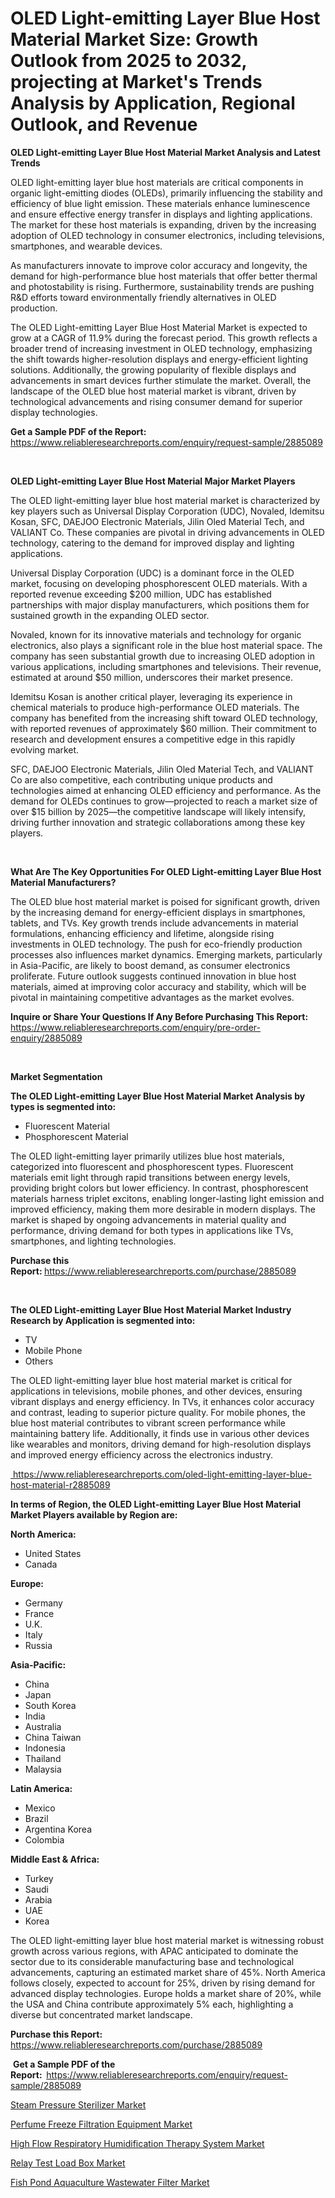 <p><h1>OLED Light-emitting Layer Blue Host Material Market Size: Growth Outlook from 2025 to 2032, projecting at Market's Trends Analysis by Application, Regional Outlook, and Revenue</h1></p><p><strong>OLED Light-emitting Layer Blue Host Material Market Analysis and Latest Trends</strong></p>
<p><p>OLED light-emitting layer blue host materials are critical components in organic light-emitting diodes (OLEDs), primarily influencing the stability and efficiency of blue light emission. These materials enhance luminescence and ensure effective energy transfer in displays and lighting applications. The market for these host materials is expanding, driven by the increasing adoption of OLED technology in consumer electronics, including televisions, smartphones, and wearable devices.</p><p>As manufacturers innovate to improve color accuracy and longevity, the demand for high-performance blue host materials that offer better thermal and photostability is rising. Furthermore, sustainability trends are pushing R&D efforts toward environmentally friendly alternatives in OLED production. </p><p>The OLED Light-emitting Layer Blue Host Material Market is expected to grow at a CAGR of 11.9% during the forecast period. This growth reflects a broader trend of increasing investment in OLED technology, emphasizing the shift towards higher-resolution displays and energy-efficient lighting solutions. Additionally, the growing popularity of flexible displays and advancements in smart devices further stimulate the market. Overall, the landscape of the OLED blue host material market is vibrant, driven by technological advancements and rising consumer demand for superior display technologies.</p></p>
<p><strong>Get a Sample PDF of the Report:&nbsp;</strong> <a href="https://www.reliableresearchreports.com/enquiry/request-sample/2885089?utm_campaign=13&utm_medium=2&utm_source=Github&utm_content=ia&utm_term=13032025&utm_id=oled-light-emitting-layer-blue-host-material">https://www.reliableresearchreports.com/enquiry/request-sample/2885089</a></p>
<p>&nbsp;</p>
<p><strong>OLED Light-emitting Layer Blue Host Material Major Market Players</strong></p>
<p><p>The OLED light-emitting layer blue host material market is characterized by key players such as Universal Display Corporation (UDC), Novaled, Idemitsu Kosan, SFC, DAEJOO Electronic Materials, Jilin Oled Material Tech, and VALIANT Co. These companies are pivotal in driving advancements in OLED technology, catering to the demand for improved display and lighting applications.</p><p>Universal Display Corporation (UDC) is a dominant force in the OLED market, focusing on developing phosphorescent OLED materials. With a reported revenue exceeding $200 million, UDC has established partnerships with major display manufacturers, which positions them for sustained growth in the expanding OLED sector.</p><p>Novaled, known for its innovative materials and technology for organic electronics, also plays a significant role in the blue host material space. The company has seen substantial growth due to increasing OLED adoption in various applications, including smartphones and televisions. Their revenue, estimated at around $50 million, underscores their market presence.</p><p>Idemitsu Kosan is another critical player, leveraging its experience in chemical materials to produce high-performance OLED materials. The company has benefited from the increasing shift toward OLED technology, with reported revenues of approximately $60 million. Their commitment to research and development ensures a competitive edge in this rapidly evolving market.</p><p>SFC, DAEJOO Electronic Materials, Jilin Oled Material Tech, and VALIANT Co are also competitive, each contributing unique products and technologies aimed at enhancing OLED efficiency and performance. As the demand for OLEDs continues to grow—projected to reach a market size of over $15 billion by 2025—the competitive landscape will likely intensify, driving further innovation and strategic collaborations among these key players.</p></p>
<p>&nbsp;</p>
<p><strong>What Are The Key Opportunities For OLED Light-emitting Layer Blue Host Material Manufacturers?</strong></p>
<p><p>The OLED blue host material market is poised for significant growth, driven by the increasing demand for energy-efficient displays in smartphones, tablets, and TVs. Key growth trends include advancements in material formulations, enhancing efficiency and lifetime, alongside rising investments in OLED technology. The push for eco-friendly production processes also influences market dynamics. Emerging markets, particularly in Asia-Pacific, are likely to boost demand, as consumer electronics proliferate. Future outlook suggests continued innovation in blue host materials, aimed at improving color accuracy and stability, which will be pivotal in maintaining competitive advantages as the market evolves.</p></p>
<p><strong>Inquire or Share Your Questions If Any Before Purchasing This Report:</strong> <a href="https://www.reliableresearchreports.com/enquiry/pre-order-enquiry/2885089?utm_campaign=13&utm_medium=2&utm_source=Github&utm_content=ia&utm_term=13032025&utm_id=oled-light-emitting-layer-blue-host-material">https://www.reliableresearchreports.com/enquiry/pre-order-enquiry/2885089</a></p>
<p>&nbsp;</p>
<p><strong>Market Segmentation</strong></p>
<p><strong>The OLED Light-emitting Layer Blue Host Material Market Analysis by types is segmented into:</strong></p>
<p><ul><li>Fluorescent Material</li><li>Phosphorescent Material</li></ul></p>
<p><p>The OLED light-emitting layer primarily utilizes blue host materials, categorized into fluorescent and phosphorescent types. Fluorescent materials emit light through rapid transitions between energy levels, providing bright colors but lower efficiency. In contrast, phosphorescent materials harness triplet excitons, enabling longer-lasting light emission and improved efficiency, making them more desirable in modern displays. The market is shaped by ongoing advancements in material quality and performance, driving demand for both types in applications like TVs, smartphones, and lighting technologies.</p></p>
<p><strong>Purchase this Report:&nbsp;</strong><a href="https://www.reliableresearchreports.com/purchase/2885089?utm_campaign=13&utm_medium=2&utm_source=Github&utm_content=ia&utm_term=13032025&utm_id=oled-light-emitting-layer-blue-host-material">https://www.reliableresearchreports.com/purchase/2885089</a></p>
<p>&nbsp;</p>
<p><strong>The OLED Light-emitting Layer Blue Host Material Market Industry Research by Application is segmented into:</strong></p>
<p><ul><li>TV</li><li>Mobile Phone</li><li>Others</li></ul></p>
<p><p>The OLED light-emitting layer blue host material market is critical for applications in televisions, mobile phones, and other devices, ensuring vibrant displays and energy efficiency. In TVs, it enhances color accuracy and contrast, leading to superior picture quality. For mobile phones, the blue host material contributes to vibrant screen performance while maintaining battery life. Additionally, it finds use in various other devices like wearables and monitors, driving demand for high-resolution displays and improved energy efficiency across the electronics industry.</p></p>
<p><a href="https://www.reliableresearchreports.com/oled-light-emitting-layer-blue-host-material-r2885089?utm_campaign=13&utm_medium=2&utm_source=Github&utm_content=ia&utm_term=13032025&utm_id=oled-light-emitting-layer-blue-host-material">&nbsp;https://www.reliableresearchreports.com/oled-light-emitting-layer-blue-host-material-r2885089</a></p>
<p><strong>In terms of Region, the OLED Light-emitting Layer Blue Host Material Market Players available by Region are:</strong></p>
<p>
    <p> <strong> North America: </strong>
        <ul>
            <li>United States</li>
            <li>Canada</li>
        </ul>
        </p> 
    <p> <strong> Europe: </strong>
        <ul>
            <li>Germany</li>
            <li>France</li>
            <li>U.K.</li>
            <li>Italy</li>
            <li>Russia</li>
        </ul>
        </p> 
    <p> <strong> Asia-Pacific: </strong>
        <ul>
            <li>China</li>
            <li>Japan</li>
            <li>South Korea</li>
            <li>India</li>
            <li>Australia</li>
            <li>China Taiwan</li>
            <li>Indonesia</li>
            <li>Thailand</li>
            <li>Malaysia</li>
        </ul>
        </p> 
    <p> <strong> Latin America: </strong>
        <ul>
            <li>Mexico</li>
            <li>Brazil</li>
            <li>Argentina Korea</li>
            <li>Colombia</li>
        </ul>
        </p> 
    <p> <strong> Middle East & Africa: </strong>
        <ul>
            <li>Turkey</li>
            <li>Saudi</li>
            <li>Arabia</li>
            <li>UAE</li>
            <li>Korea</li>
        </ul>
    </p>
    </p>
<p><p>The OLED light-emitting layer blue host material market is witnessing robust growth across various regions, with APAC anticipated to dominate the sector due to its considerable manufacturing base and technological advancements, capturing an estimated market share of 45%. North America follows closely, expected to account for 25%, driven by rising demand for advanced display technologies. Europe holds a market share of 20%, while the USA and China contribute approximately 5% each, highlighting a diverse but concentrated market landscape.</p></p>
<p><strong>Purchase this Report: </strong><a href="https://www.reliableresearchreports.com/purchase/2885089?utm_campaign=13&utm_medium=2&utm_source=Github&utm_content=ia&utm_term=13032025&utm_id=oled-light-emitting-layer-blue-host-material">https://www.reliableresearchreports.com/purchase/2885089</a></p>
<p>&nbsp;<strong>Get a Sample PDF of the Report:&nbsp;&nbsp;</strong><a href="https://www.reliableresearchreports.com/enquiry/request-sample/2885089?utm_campaign=13&utm_medium=2&utm_source=Github&utm_content=ia&utm_term=13032025&utm_id=oled-light-emitting-layer-blue-host-material">https://www.reliableresearchreports.com/enquiry/request-sample/2885089</a></p>
<p><strong></strong></p>
<p><p><a href="https://github.com/peggiputra7o/Market-Research-Report-List-1/blob/main/steam-pressure-sterilizer-market.md?utm_campaign=13&utm_medium=2&utm_source=Github&utm_content=ia&utm_term=13032025&utm_id=oled-light-emitting-layer-blue-host-material">Steam Pressure Sterilizer Market</a></p><p><a href="https://github.com/anesimazikpd/Market-Research-Report-List-1/blob/main/perfume-freeze-filtration-equipment-market.md?utm_campaign=13&utm_medium=2&utm_source=Github&utm_content=ia&utm_term=13032025&utm_id=oled-light-emitting-layer-blue-host-material">Perfume Freeze Filtration Equipment Market</a></p><p><a href="https://github.com/donsonjupa/Market-Research-Report-List-1/blob/main/high-flow-respiratory-humidification-therapy-system-market.md?utm_campaign=13&utm_medium=2&utm_source=Github&utm_content=ia&utm_term=13032025&utm_id=oled-light-emitting-layer-blue-host-material">High Flow Respiratory Humidification Therapy System Market</a></p><p><a href="https://github.com/welidaeisya/Market-Research-Report-List-1/blob/main/relay-test-load-box-market.md?utm_campaign=13&utm_medium=2&utm_source=Github&utm_content=ia&utm_term=13032025&utm_id=oled-light-emitting-layer-blue-host-material">Relay Test Load Box Market</a></p><p><a href="https://github.com/tafuaraasswn/Market-Research-Report-List-1/blob/main/fish-pond-aquaculture-wastewater-filter-market.md?utm_campaign=13&utm_medium=2&utm_source=Github&utm_content=ia&utm_term=13032025&utm_id=oled-light-emitting-layer-blue-host-material">Fish Pond Aquaculture Wastewater Filter Market</a></p></p>